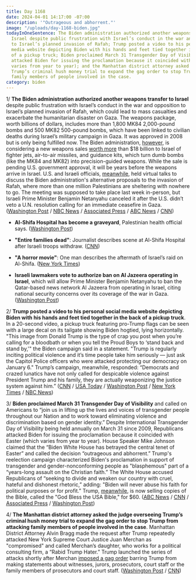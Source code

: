 ```yaml
---
title: Day 1168
date: 2024-04-01 14:17:00 -07:00
description: '"Outrageous and abhorrent."'
image: "/uploads/day-1168-biden.jpg"
todayInOneSentence: The Biden administration authorized another weapons transfer to
  Israel despite public frustration with Israel’s conduct in the war and opposition
  to Israel’s planned invasion of Rafah; Trump posted a video to his personal social
  media website depicting Biden with his hands and feet tied together in the back
  of a pickup truck; Biden proclaimed March 31 Transgender Day of Visibility; Republicans
  attacked Biden for issuing the proclamation because it coincided with Easter (which
  varies from year to year); and the Manhattan district attorney asked the judge overseeing
  Trump’s criminal hush money trial to expand the gag order to stop Trump from attacking
  family members of people involved in the case.
category: biden
---
```


1/ **The Biden administration authorized another weapons transfer to Israel** despite public frustration with Israel’s conduct in the war and opposition to Israel’s planned invasion of Rafah, which could lead to mass casualties and exacerbate the humanitarian disaster on Gaza. The weapons package, worth billions of dollars, includes more than 1,800 MK84 2,000-pound bombs and 500 MK82 500-pound bombs, which have been linked to civilian deaths during Israel’s military campaign in Gaza. It was approved in 2008 but is only being fulfilled now. The Biden administration, [however](https://www.politico.com/news/2024/04/01/us-new-fighter-jets-missiles-israel-00149976), is considering a new weapons sales [worth more](https://www.cnn.com/2024/04/01/politics/biden-administration-f15-fighter-jets-israel/index.html) than $18 billion to Israel of fighter jets, air-to-air missiles, and guidance kits, which turn dumb bombs (like the MK84 and MK82) into precision-guided weapons. While the sale is pending U.S. government approval, it will be years before the weapons arrive in Israel. U.S. and Israeli officials, [meanwhile](https://www.axios.com/2024/04/01/us-israel-rafah-meeting-virtual-monday), held virtual talks to discuss the Biden administration's alternative proposals to the invasion of Rafah, where more than one million Palestinians are sheltering with nowhere to go. The meeting was supposed to take place last week in-person, but Israeli Prime Minister Benjamin Netanyahu canceled it after the U.S. didn’t veto a U.N. resolution calling for an immediate ceasefire in Gaza. ([Washington Post](https://www.washingtonpost.com/national-security/2024/03/29/us-weapons-israel-gaza-war/) / [NBC News](https://www.nbcnews.com/news/world/us-sends-weapons-israel-growing-calls-cease-fire-rcna145760) / [Associated Press](https://apnews.com/article/biden-netanyahu-gaza-rafah-dermer-a0efc3258149c6510f8ebdf8ba6b43e8) / [ABC News](https://abcnews.go.com/Politics/us-israel-hold-virtual-talks-standoff-invading-rafah/story?id=108707043) / [CNN](https://www.cnn.com/2024/04/01/politics/us-israel-rafah-virtual-meeting/index.html))

* **Al-Shifa Hospital has become a graveyard**, Palestinian health official says. ([Washington Post](https://www.washingtonpost.com/world/2024/04/01/israel-hamas-war-news-gaza-palestine/#link-U2K6R3MD65ETDG6E46PI3SNIZY))

* **"Entire families dead"**: Journalist describes scene at Al-Shifa Hospital after Israeli troops withdraw. ([CNN](https://www.cnn.com/middleeast/live-news/israel-hamas-war-gaza-news-04-01-24/h_f7deca89e98306172e47350a588ac441))

* **"A horror movie"**: One man describes the aftermath of Israel’s raid on Al-Shifa. ([New York Times](https://www.nytimes.com/live/2024/04/01/world/israel-hamas-war-gaza-news#a-horror-movie-one-man-describes-the-aftermath-of-israels-raid-on-al-shifa))

* **Israeli lawmakers vote to authorize ban on Al Jazeera operating in Israel**, which will allow Prime Minister Benjamin Netanyahu to ban the Qatar-based news network Al Jazeera from operating in Israel, citing national security concerns over its coverage of the war in Gaza. ([Washington Post](https://www.washingtonpost.com/world/2024/04/01/israel-hamas-war-news-gaza-palestine/#link-DMBTHXUZYVBXFBAOUY57IEJ5KY))

2/ **Trump posted a video to his personal social media website depicting Biden with his hands and feet tied together in the back of a pickup truck**. In a 20-second video, a pickup truck featuring pro-Trump flags can be seen with a large decal on its tailgate showing Biden hogtied, lying horizontally. "This image from Donald Trump is the type of crap you post when you’re calling for a bloodbath or when you tell the Proud Boys to ‘stand back and stand by,'" the Biden campaign said in a statement. "Trump is regularly inciting political violence and it’s time people take him seriously — just ask the Capitol Police officers who were attacked protecting our democracy on January 6." Trump’s campaign, meanwhile, responded: “Democrats and crazed lunatics have not only called for despicable violence against President Trump and his family, they are actually weaponizing the justice system against him.” ([CNN](https://www.cnn.com/2024/03/30/politics/trump-biden-video-truth-social-violent-rhetoric) / [USA Today](https://www.usatoday.com/story/news/politics/elections/2024/03/30/trump-video-biden-hogtied/73154098007/) / [Washington Post](https://www.washingtonpost.com/politics/2024/03/29/donald-trump-joe-biden-bound-and-gagged/) / [New York Times](https://www.nytimes.com/2024/03/30/us/politics/trump-biden-image.html) / [NBC News](https://www.nbcnews.com/politics/2024-election/trump-shares-image-depicting-biden-tied-back-pickup-truck-rcna145712))

3/ **Biden proclaimed March 31 Transgender Day of Visibility** and called on Americans to “join us in lifting up the lives and voices of transgender people throughout our Nation and to work toward eliminating violence and discrimination based on gender identity.” Despite International Transgender Day of Visibility being held annually on March 31 since 2009, Republicans attacked Biden for issuing the proclamation because it coincided with Easter (which varies from year to year). House Speaker Mike Johnson claimed that the “Biden White House has betrayed the central tenet of Easter” and called the decision “outrageous and abhorrent.” Trump's reelection campaign characterized Biden's proclamation in support of transgender and gender-nonconforming people as "blasphemous" part of a “years-long assault on the Christian faith.” The White House accused Republicans of “seeking to divide and weaken our country with cruel, hateful and dishonest rhetoric,” adding: "Biden will never abuse his faith for political purposes or for profit.” Trump, [meanwhile](https://www.usatoday.com/story/news/politics/2024/03/27/god-bless-the-usa-bible-trump-lee-greenwood/73118175007/), is now selling copies of the Bible, called the "God Bless the USA Bible," for $60. ([ABC News](https://abcnews.go.com/Politics/white-house-bashes-dishonest-republican-criticism-bidens-transgender/story?id=108687647) / [CNN](https://www.cnn.com/2024/03/30/politics/easter-trans-day-visibility-trump-biden-johnson/index.html) / [Associated Press](https://apnews.com/article/biden-easter-transgender-trans-trump-2acc05052d01272ed21ab83f32d99a77) / [Washington Post](https://www.washingtonpost.com/politics/2024/03/31/trump-biden-easter-transgender-day/))

4/ **The Manhattan district attorney asked the judge overseeing Trump’s criminal hush money trial to expand the gag order to stop Trump from attacking family members of people involved in the case**. Manhattan District Attorney Alvin Bragg made the request after Trump repeatedly attacked New York Supreme Court Justice Juan Merchan as "compromised" and called Merchan’s daughter, who works for a political consulting firm, a “Rabid Trump Hater.” Trump launched the series of attacks shortly after Merchan [imposed a gag order](https://whatthefuckjusthappenedtoday.com/2024/03/26/day-1162/#1-the-new-york-judge-presiding-over) barring Trump from making statements about witnesses, jurors, prosecutors, court staff or the family members of prosecutors and court staff. ([Washington Post](https://www.washingtonpost.com/politics/2024/03/29/trump-gag-order-judge-daughter-merchan/) / [CNN](https://www.cnn.com/2024/04/01/politics/manhattan-district-attorney-trump-judge-gag-order/index.html))
